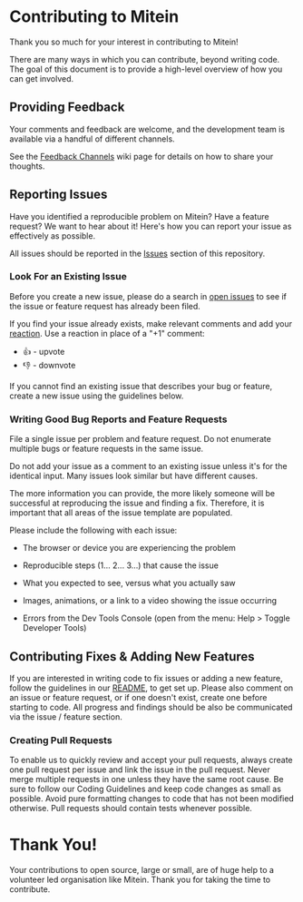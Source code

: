 # Contributing to Mitein

Thank you so much for your interest in contributing to Mitein!

There are many ways in which you can contribute, beyond writing code. The goal of this document is to provide a high-level overview of how you can get involved.

## Providing Feedback

Your comments and feedback are welcome, and the development team is available via a handful of different channels.

See the [Feedback Channels](https://github.com/microsoft/vscode/wiki/Feedback-Channels) wiki page for details on how to share your thoughts.

## Reporting Issues

Have you identified a reproducible problem on Mitein? Have a feature request? We want to hear about it! Here's how you can report your issue as effectively as possible.

All issues should be reported in the [Issues](https://github.com/Simba14/mitein/issues) section of this repository.

### Look For an Existing Issue

Before you create a new issue, please do a search in [open issues](https://github.com/Simba14/mitein/issues) to see if the issue or feature request has already been filed.

If you find your issue already exists, make relevant comments and add your [reaction](https://github.com/blog/2119-add-reactions-to-pull-requests-issues-and-comments). Use a reaction in place of a "+1" comment:

- 👍 - upvote
- 👎 - downvote

If you cannot find an existing issue that describes your bug or feature, create a new issue using the guidelines below.

### Writing Good Bug Reports and Feature Requests

File a single issue per problem and feature request. Do not enumerate multiple bugs or feature requests in the same issue.

Do not add your issue as a comment to an existing issue unless it's for the identical input. Many issues look similar but have different causes.

The more information you can provide, the more likely someone will be successful at reproducing the issue and finding a fix.
Therefore, it is important that all areas of the issue template are populated.

Please include the following with each issue:

- The browser or device you are experiencing the problem

- Reproducible steps (1... 2... 3...) that cause the issue

- What you expected to see, versus what you actually saw

- Images, animations, or a link to a video showing the issue occurring

- Errors from the Dev Tools Console (open from the menu: Help > Toggle Developer Tools)

## Contributing Fixes & Adding New Features

If you are interested in writing code to fix issues or adding a new feature, follow the guidelines in our [README](https://github.com/Simba14/mitein/blob/main/README.md), to get set up.
Please also comment on an issue or feature request, or if one doesn't exist, create one before starting to code.
All progress and findings should be also be communicated via the issue / feature section.

### Creating Pull Requests

To enable us to quickly review and accept your pull requests, always create one pull request per issue and link the issue in the pull request.
Never merge multiple requests in one unless they have the same root cause. Be sure to follow our Coding Guidelines and keep code changes as small as possible. Avoid pure formatting changes to code that has not been modified otherwise.
Pull requests should contain tests whenever possible.

# Thank You!

Your contributions to open source, large or small, are of huge help to a volunteer led organisation like Mitein. Thank you for taking the time to contribute.
